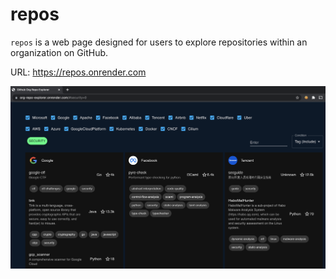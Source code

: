 # repos

`repos` is a web page designed for users to explore repositories within an organization on GitHub.  

URL: https://repos.onrender.com  

![example](https://github.com/ksg97031/repos/blob/main/images/example.png)
